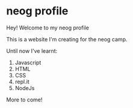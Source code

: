 # neog profile

Hey! Welcome to my neog profile

This is a website I'm creating for the neog camp.

Until now I've learnt: 
1. Javascript
1. HTML 
1. CSS
1. repl.it
1. NodeJs

More to come!
